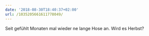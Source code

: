 ```yaml
---
date: '2018-08-30T18:40:37+02:00'
url: /1035205661611778049/
---
```

Seit gefühlt Monaten mal wieder ne lange Hose an. Wird es Herbst?
